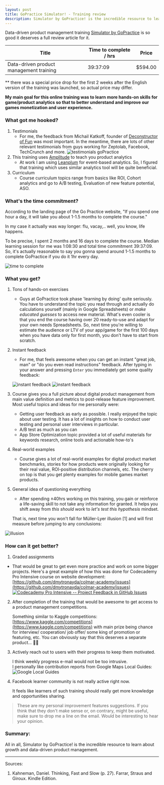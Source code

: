 ```yaml
---
layout: post
title: GoPractice Simulator! - Training review
description: Simulator by GoPractice! is the incredible resource to learn about growth and data-driven product management
---
```

Data-driven product management training [Simulator by GoPractice](https://gopractice.io/) is so good it deserves a full review article for it.  

<div class="table-wrapper">
    <table class="alt">
        <thead>
            <tr>
                <th>Title</th>
                <th>Time to complete / hrs</th>
                <th>Price</th>
            </tr>
        </thead>
        <tbody>
            <tr>
                <td>Data-driven product management training</td>
                <td>39:37:09</td>
                <td>$594.00</td>
            </tr>
        </tbody>
    </table>
</div>
** there was a special price drop for the first 2 weeks after the English version of the training was launched, so actual price may differ. 

**My main goal for this online training was to learn more hands-on skills for game/product analytics so that to better understand and improve our games monetization and user experience.**

### What got me hooked? 
1. Testimonials 
   * For me, the feedback from Michail Katkoff, founder of [Deconstructor of Fun](https://www.deconstructoroffun.com/blog) was most important. In the meantime, there are lots of other relevant testimonials from guys working for Zeptolab, Facebook, TechCrunch and more.
   ![testimonials goPractice](/assets/images/simulatorTestimonials.png)
2. This training uses [Amplitude](https://amplitude.com/) to teach you product analytics
   * At work I am using [Leanplum](https://www.leanplum.com/) for event-based analytics. So, I figured that training which uses similar analytics tool will be quite beneficial.
3. Curriculum
   * Course curriculum topics range from basics like ROI, Cohort analytics and go to A/B testing, Evaluation of new feature potential, ASO. 

 
### What's the time commitment? 
According to the landing page of the Go Practice website, "If you spend one hour a day, it will take you about 1-1.5 months to complete the course." 

In my case it actually was way longer: flu, vacay,.. well, you know, life happens. 

To be precise, I spent 2 months and 16 days to complete the course. Median learning session for me was 1:08:30 and total time commitment 39:37:09. So, it's actually reasonable to say you gonna spend around 1-1.5 months to complete GoPractice if you do it 1hr every day. 

![time to complete](/assets/images/timeSpentGoPracticeSimulator.png)


### What you get? 

1. Tons of hands-on exercises 
   * Guys at GoPractice took phase 'learning by doing' quite seriously. You have to understand the topic you read through and actually do calculations yourself (mainly in Google Spreadsheets)  or *make educated guesses* to access new material. What's even cooler is that you end the course having over 20 ready-to-use and adapt for your own needs Spreadsheets. So, next time you're willing to estimate the audience or LTV of your app/game for the first 100 days when you have data only for first month, you don't have to start from scratch. 
2. Instant feedback 
   * For me, that feels awesome when you can get an instant "great job, man" or "do you even read instructions" feedback. After typing in your answer and pressing `Enter` you immediately get some quality feedback:  

   ![instant feedback](/assets/images/instantFeedback.png)
   ![instant feedback](/assets/images/instantFeedbackWrong.png)
3. Course gives you a full picture about digital product management from main value definition and metrics to post-release feature improvement. Most useful topics and ideas for me personally were: 
   * Getting user feedback as early as possible. 
   I really enjoyed the topic about user testing. It has a lot of insights on how to conduct user testing and personal user interviews in particular. 
   * A/B test as much as you can
   * App Store Optimization topic provided a lot of useful materials for keywords research, online tools and actionable how-to's 
4. Real-world examples
   * Course gives a lot of real-world examples for digital product market benchmarks, stories for how products were originally looking for their real value, ROI-positive distribution channels, etc. The cherry on top is that you get plenty examples for mobile games market products.  

5. General idea of questioning everything
   * After spending ±40hrs working on this training, you gain or reinforce a life-saving skill to not take any information for granted. It helps you shift away from *this should work* to *let's test this hypothesis* mindset. 
   
   That is, next time you won't fall for Müller-Lyer illusion [1] and will first measure before jumping to any conclusions: 

  ![illusion](/assets/images/illusionMullerLyer.png)



### How can it get better? 

1. Graded assignments  
  * That would be great to get even more practice and work on some bigger projects. Here's a great example of how this was done for Codecademy Pro Intensive course on website development: [https://github.com/dmytronayda/colmar-academy/issues](https://github.com/dmytronayda/colmar-academy/issues) 
  [![Codecademy Pro Intensive -- Project Feedback in GitHub Issues](https://i.ibb.co/J3VqHYf/https-i-ytimg-com-vi-3ys-Z9-E1dk-E-maxresdefault.jpg)](https://youtu.be/3ys_Z9E1dkE "Codecademy Pro Intensive -- Project Feedback in GitHub Issues")
2. After completion of the training that would be awesome to get access to a product management competitions.    

    Something similar to Kaggle competitions: [https://www.kaggle.com/competitions](https://www.kaggle.com/competitions)  with main prize being chance for interview/ cooperation/ job offer/ some king of promotion or featuring, etc.
You can obviously say that this deserves a separate product... 🤷‍♂️
3. Actively reach out to users with their progress to keep them motivated. 
    
    I think weekly progress e-mail would not be too intrusive. <br>
    I personally like contribution reports from Google Maps Local Guides: 
    ![Google Local Guides](/assets/images/imageGoogleLocalGuides.png)
   
4. Facebook learner community is not really active right now. 

    It feels like learners of such training should really get more knowledge and opportunities sharing.  

> These are my personal improvement features suggestions. If you think that they don't make sense or, on contrary, might be useful, make sure to drop me a line on the email. Would be interesting to hear your opinion. 

### Summary: 
All in all, Simulator by GoPractice! is the incredible resource to learn about growth and data-driven product management. 



--------------------
Sources: 

1. Kahneman, Daniel. Thinking, Fast and Slow (p. 27). Farrar, Straus and Giroux. Kindle Edition. 